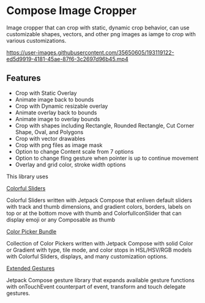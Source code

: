 # Compose Image Cropper

Image cropper that can crop with static, dynamic crop behavior, can use customizable shapes, vectors, and other png images as iamge to crop with various customizations.



https://user-images.githubusercontent.com/35650605/193119122-ed5d9919-4181-45ae-87f6-3c2697d96b45.mp4


## Features
* Crop with Static Overlay
* Animate image back to bounds
* Crop with Dynamic resizable overlay
* Animate overlay back to bounds
* Animate image to overlay bounds
* Crop with shapes including Rectangle, Rounded Rectangle, Cut Corner Shape, Oval, and Polygons
* Crop with vector drawables
* Crop with png files as image mask
* Option to change Content scale from 7 options
* Option to change fling gesture when pointer is up to continue movement
* Overlay and grid color, stroke width options

This library uses

[Colorful Sliders](https://github.com/SmartToolFactory/Compose-Colorful-Sliders)

Colorful Sliders written with Jetpack Compose that enliven default sliders with track and thumb
dimensions, and gradient colors, borders, labels on top or at the bottom move with thumb and
ColorfulIconSlider that can display emoji or any Composable as thumb

[Color Picker Bundle](https://github.com/SmartToolFactory/Compose-Color-Picker-Bundle)

Collection of Color Pickers written with Jetpack Compose with solid Color or Gradient with type,
tile mode, and color stops in HSL/HSV/RGB models with Colorful Sliders, displays, and many
customization options.

[Extended Gestures](https://github.com/SmartToolFactory/Compose-Extended-Gestures)

Jetpack Compose gesture library that expands available gesture functions with onTouchEvent
counterpart of event, transform and touch delegate gestures.


